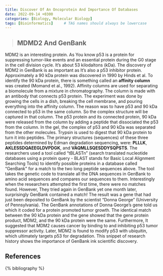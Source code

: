 ```yaml
---
title: Discover Of An Oncoprotein And Importance Of Databases
date: 2022-09-14 +0300
categories: [Biology, Molecular Biology]
tags: [Bioinformatics]     # TAG names should always be lowercase
---
```


>## MDMD2 And GenBank

MDM2 is an interesting protein. As You know p53 is a protein for suppressing tumor-like events and an essential protein during the G0 stage in the cell division cycle. It’s about 53 kilodaltons (kDa). The discovery of MDM2 in GenBank is as important as It’s also a p53 inhibitor protein.
Approximately a 90 kDa protein was discovered in 1990 by Hinds et al. To identify the 90 kDa protein, there is something called an **affinity column** was created (Momand et al., 1992). Affinity columns are used for separating a biomolecule from a mixture in chromatography. The column is made with an antibody that connects p53 protein. The experiment was done by growing the cells in a dish, breaking the cell membrane, and pouring everything into the affinity column. The reason was to have p53 and 90 kDa connected to p53 in the same column. So the complex structure will be captured in that column. The p53 protein and its connected protein, 90 kDa were released from the column by adding a peptide that dissociated the p53 from the column. In the gel, the complex of p53 and 90 kDa was separated from the other molecules. Trypsin is used to digest that 90 kDa protein to turn it into peptides. The primary structures (sequences) of these three peptides determined by Edman degradation sequencing, were: **PLLLK**, **AKLESSDQAEEGLDVPDGK**, and **VAQMLLSQESDDYSQPSTS**.
The researchers used a tool called “tBLASTn” (search translated nucleotide databases using a protein query - BLAST stands for Basic Local Alignment Searching Tools) to identify possible proteins in a database called “GenBank” for a match to the two long peptide sequences above. The tool takes the genetic code to translate all the DNA sequences in GenBank to amino acid sequences and compares our sequences to them. Interestingly when the researchers attempted the first time, there were no matches found. However, They tried again in GenBank yet one month later, surprisingly GenBank contained a match! The result was a gene that had just been deposited to GenBank by the scientist “Donna George” (University of Pennsylvania).
The GenBank annotations of Donna George’s gene told us which it coded for a protein promoted tumor growth. The identical match between the 90 kDa protein and the gene showed that the gene protein product, MDM2, and the 90 kDa protein were the same. Furthermore, It suggested that MDM2 causes cancer by binding to and inhibiting p53 tumor suppressor activity. Later, MDM2 is found to modify p53 with ubiquitin, which ultimately targets p53 for degradation. This snippet of research history shows the importance of GenBank ink scientific discovery.

## References
{% bibliography %}

